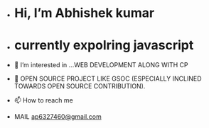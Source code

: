 - <h1 color="yellow"> Hi, I’m Abhishek kumar </h1>
- <h1>currently expolring javascript</h1>
- 👀 I’m interested in ...WEB DEVELOPMENT ALONG WITH CP

- 💞️ OPEN SOURCE PROJECT LIKE GSOC (ESPECIALLY INCLINED TOWARDS OPEN SOURCE CONTRIBUTION). 
- 📫 How to reach me 
- MAIL ap6327460@gmail.com

<!---
abhi12pandey/abhi12pandey is a ✨ special ✨ repository because its `README.md` (this file) appears on your GitHub profile.
You can click the Preview link to take a look at your changes.
--->
